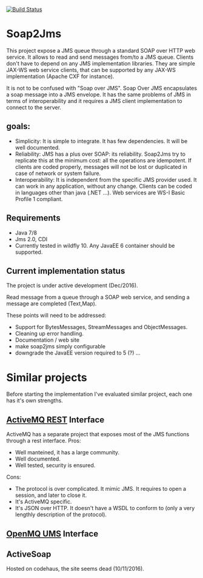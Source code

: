 [![Build Status](https://travis-ci.org/gcontini/soap2jms.svg?branch=master)](https://travis-ci.org/gcontini/soap2jms)

# Soap2Jms

This project expose a JMS queue through a standard SOAP over HTTP web service.
It allows to read and send messages from/to a JMS queue. Clients don't have to depend on any JMS implementation libraries. They are simple JAX-WS web service clients, that can be supported by any JAX-WS implementation (Apache CXF for instance).

It is not to be confused with "Soap over JMS". Soap Over JMS encapsulates a soap message into a JMS envelope. It has the same problems of JMS in terms of interoperability and it requires a JMS client implementation to connect to the server.

## goals:
 * Simplicity: It is simple to integrate. It has few dependencies. It will be well documented.
 * Reliability: JMS has a plus over SOAP: its reliability. Soap2Jms try to replicate this at the minimum cost: all the operations are idempotent. If clients are coded properly, messages will not be lost or duplicated in case of network or system failure.
 * Interoperability: It is independent from the specific JMS provider used. It can work in any application, without any change. Clients can be coded in languages other than java (.NET ...). Web services are WS-I Basic Profile 1 compliant. 

## Requirements

 - Java 7/8 
 - Jms 2.0, CDI
 - Currently tested in wildfly 10. Any JavaEE 6 container should be supported.    

## Current implementation status

The project is under active development (Dec/2016). 

Read message from a queue through a SOAP web service, and sending a message are completed (Text,Map).
 
These points will need to be addressed: 
 - Support for BytesMessages, StreamMessages and ObjectMessages.
 - Cleaning up error handling.
 - Documentation / web site 
 - make soap2jms simply configurable 
 - downgrade the JavaEE version required to 5 (?) ... 
 

# Similar projects

Before starting the implementation I've evaluated similar project, each one has it's own strengths.

## [ActiveMQ REST](https://activemq.apache.org/artemis/docs/1.4.0/rest.html) Interface
ActiveMQ has a separate project that exposes most of the JMS functions through a rest interface.
Pros:
  * Well manteined, it has a large community.
  * Well documented.
  * Well tested, security is ensured.

Cons:
  * The protocol is over complicated. It mimic JMS. It requires to open a session, and later to close it.
  * It's ActiveMQ specific.
  * It's JSON over HTTP. It doesn't have a WSDL to conform to (only a very lengthly description of the protocol). 

## [OpenMQ UMS](https://mq.java.net/4.3-content/ums/umsIntro.html) Interface



## ActiveSoap
Hosted on codehaus, the site seems dead (10/11/2016).
